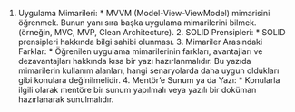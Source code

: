 1. Uygulama Mimarileri: * MVVM (Model-View-ViewModel) mimarisini öğrenmek. Bunun yanı sıra başka uygulama mimarilerini bilmek. (örneğin, MVC, MVP, Clean Architecture). 2. SOLID Prensipleri: * SOLID prensipleri hakkında bilgi sahibi olunması. 3. Mimariler Arasındaki Farklar: * Öğrenilen uygulama mimarilerinin farkları, avantajları ve dezavantajları hakkında kısa bir yazı hazırlanmalıdır. Bu yazıda mimarilerin kullanım alanları, hangi senaryolarda daha uygun oldukları gibi konulara değinilmelidir. 4. Mentör’e Sunum ya da Yazı: * Konularla ilgili olarak mentöre bir sunum yapılmalı veya yazılı bir doküman hazırlanarak sunulmalıdır.